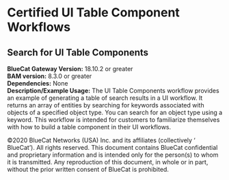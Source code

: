 # **Certified UI Table Component Workflows**
## Search for UI Table Components

**BlueCat Gateway Version:** 18.10.2 or greater <br/>
**BAM version:** 8.3.0 or greater <br/>
**Dependencies:** None <br/>
**Description/Example Usage:** The UI Table Components workflow provides an example of generating a table of search results in a UI workflow. It returns an array of entities by searching for keywords associated with objects of a specified object type. You can search for an object type using a keyword. This workflow is intended for customers to familiarize themselves with how to build a table component in their UI workflows.

©2020 BlueCat Networks (USA) Inc. and its affiliates (collectively ‘ BlueCat’). All rights reserved.
This document contains BlueCat confidential and proprietary information and is intended only for the person(s) to whom it is transmitted.
Any reproduction of this document, in whole or in part, without the prior written consent of BlueCat is prohibited.
